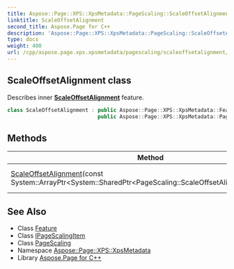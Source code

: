 ```yaml
---
title: Aspose::Page::XPS::XpsMetadata::PageScaling::ScaleOffsetAlignment class
linktitle: ScaleOffsetAlignment
second_title: Aspose.Page for C++
description: 'Aspose::Page::XPS::XpsMetadata::PageScaling::ScaleOffsetAlignment class. Describes inner ScaleOffsetAlignment feature in C++.'
type: docs
weight: 400
url: /cpp/aspose.page.xps.xpsmetadata/pagescaling/scaleoffsetalignment/
---
```

## ScaleOffsetAlignment class


Describes inner **[ScaleOffsetAlignment](./)** feature.

```cpp
class ScaleOffsetAlignment : public Aspose::Page::XPS::XpsMetadata::Feature,
                             public Aspose::Page::XPS::XpsMetadata::PageScaling::IPageScalingItem
```

## Methods

| Method | Description |
| --- | --- |
| [ScaleOffsetAlignment](./scaleoffsetalignment/)(const System::ArrayPtr\<System::SharedPtr\<PageScaling::ScaleOffsetAlignmentOption\>\>\&) | Creates a new instance. |
## See Also

* Class [Feature](../../feature/)
* Class [IPageScalingItem](../ipagescalingitem/)
* Class [PageScaling](../)
* Namespace [Aspose::Page::XPS::XpsMetadata](../../)
* Library [Aspose.Page for C++](../../../)
